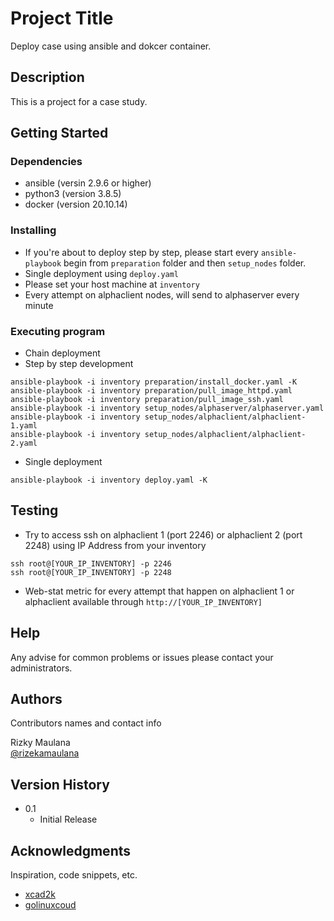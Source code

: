 # Project Title

Deploy case using ansible and dokcer container.

## Description

This is a project for a case study.

## Getting Started

### Dependencies

* ansible (versin 2.9.6 or higher)
* python3 (version 3.8.5)
* docker (version 20.10.14)

### Installing

* If you're about to deploy step by step, please start every `ansible-playbook` begin from `preparation` folder and then `setup_nodes` folder.
* Single deployment using `deploy.yaml`
* Please set your host machine at `inventory` 
* Every attempt on alphaclient nodes, will send to alphaserver every minute

### Executing program

* Chain deployment
* Step by step development
```
ansible-playbook -i inventory preparation/install_docker.yaml -K
ansible-playbook -i inventory preparation/pull_image_httpd.yaml
ansible-playbook -i inventory preparation/pull_image_ssh.yaml
ansible-playbook -i inventory setup_nodes/alphaserver/alphaserver.yaml
ansible-playbook -i inventory setup_nodes/alphaclient/alphaclient-1.yaml
ansible-playbook -i inventory setup_nodes/alphaclient/alphaclient-2.yaml
```
* Single deployment
```
ansible-playbook -i inventory deploy.yaml -K
```

## Testing

* Try to access ssh on alphaclient 1 (port 2246) or alphaclient 2 (port 2248) using IP Address from your inventory
```
ssh root@[YOUR_IP_INVENTORY] -p 2246
ssh root@[YOUR_IP_INVENTORY] -p 2248
```

* Web-stat metric for every attempt that happen on alphaclient 1 or alphaclient available through `http://[YOUR_IP_INVENTORY]`


## Help

Any advise for common problems or issues please contact your administrators.

## Authors

Contributors names and contact info

Rizky Maulana  
[@rizekamaulana](https://twitter.com/rizekamaulana)

## Version History

* 0.1
    * Initial Release

## Acknowledgments

Inspiration, code snippets, etc.
* [xcad2k](https://github.com/xcad2k/)
* [golinuxcoud](https://www.golinuxcloud.com/)